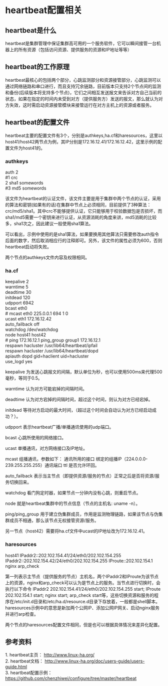 # heartbeat配置相关

## heartbeat是什么
heartbeat是集群管理中保证集群高可用的一个服务软件，它可以瞬间接管一台机器上的所有资源（包括访问资源、提供服务的资源和IP地址等等）

## heartbeat的工作原理
heartbeat最核心的包括两个部分，心跳监测部分和资源接管部分，心跳监测可以通过网络链路和串口进行，而且支持冗余链路，目前版本只支持2个节点间的监测和备份(后续版本将支持多个节点)，它们之间相互发送报文来告诉对方自己当前的状态，如果在指定的时间内未受到对方（提供服务方）发送的报文，那么就认为对方失效，这时需启动资源接管模块来接管运行在对方主机上的资源或者服务。 

## heartbeat的配置文件
heartbeat主要的配置文件有3个，分别是authkeys,ha.cf和haresources，这里以host41/host42两节点为例，其IP分别是172.16.12.41/172.16.12.42，这里示例的配置文件为host41的。

### authkeys
auth 2  
\#1 crc  
2 sha1 somewords  
\#3 md5  somewords

该文件为heartbeat的认证文件，该文件主要是用于集群中两个节点的认证，采用的算法和密钥(如果有的话)在集群中节点上必须相同，目前提供了3种算法：crc/md5/sha1。其中crc不能够提供认证，它只能够用于校验数据包是否损坏，而sha1/md5需要一个密钥来进行认证，从资源消耗的角度来讲，md5消耗的比较多，sha1次之，因此建议一般使用sha1算法。

可以看出，示例中使用的是sha1算法，如果要换用其他算法只需要修改auth指令后面的数字，然后取消相应行的注释即可。另外，该文件的属性必须为600，否则heartbeat启动将失败。

两个节点的authkeys文件内容及权限相同。

### ha.cf
keepalive 2  
warntime 5  
deadtime 30  
initdead 120  
udpport 6942  
bcast eth0  
\# mcast eth0 225.0.0.1 694 1 0  
ucast eth1 172.16.12.42  
auto\_failback off  
watchdog /dev/watchdog  
node host41 host42  
\# ping 172.16.12.1
ping\_group group1 172.16.12.1  
respawn hacluster /usr/lib64/heartbeat/ipfail  
respawn hacluster /usr/lib64/heartbeat/dopd  
apiauth dopd gid=haclient uid=hacluster  
use\_logd yes

keepalive 为发送心跳报文的间隔，默认单位为秒，也可以使用500ms来代理500毫秒，等同于0.5。

warntime 认为对方可能宕掉的间隔时间。

deadtime 认为对方宕掉的间隔时间，超过这个时间，则认为对方已经宕掉。

initdead 等待对方启动的最大时间，（超过这个时间会自动认为对方已经启动成功？）。

udpport 表示heartbeat广播/单播通讯使用的udp端口。

bcast 心跳所使用的网络接口。

ucast 单播通讯，对方网络接口及IP地址。

mcast 组播通讯，参数如下： 通讯所用的接口 绑定的组播IP（224.0.0.0-239.255.255.255）通讯端口 ttl 是否允许环回。

auto\_failback 表示当主节点（即提供资源/服务的节点）正常之后是否将资源/服务切换回来。

watchdog 看门狗定时器，如果节点一分钟内没有心跳，则重启节点。

node 就是heartbeat集群中的节点信息（节点的主机名: uname -n）。

ping/ping\_group 用于建立伪集群成员，作用是监测物理链路，如果该节点与伪集群成员不相通，那么该节点无权接管资源/服务。

另一节点（host42）需要将ha.cf文件中ucast的IP地址改为172.16.12.41。

### haresources
host41 IPaddr2::202.102.154.41/24/eth0/202.102.154.255 IPaddr2::202.102.154.42/24/eth0/202.102.154.255 IProute::202.102.154.1 nginx arp\_check

第一列表示主节点（提供服务的节点）主机名，两个IPaddr2和IProute为该节点上的资源，nginx和arp\_check可以认为是节点上的服务。当节点进行切换时，会执行以下命令 IPaddr2 202.102.154.41/24/eth0/202.102.154.255 start; IProute 202.102.154.1 start; nginx start; arp\_check start等，这些切换资源和服务的程序在/etc/init.d目录和/etc/ha.d/resource.d目录下存放着，一般都是shell脚本。haresources示例中的意思是新加两个公网IP、添加公网IP网关、启动nginx服务并进行arp检查。

两个节点的haresources配置文件相同，但是也可以根据具体情况来差异化配置。

## 参考资料
1\. heartbeat主页： <http://www.linux-ha.org/>  
2\. heartbeat文档： <http://www.linux-ha.org/doc/users-guide/users-guide.html>  
3\. heartbeat配置示例： <https://github.com/chenzhiwei/configure/tree/master/heartbeat>

